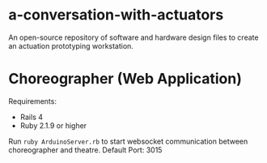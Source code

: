 # a-conversation-with-actuators
An open-source repository of software and hardware design files to create an actuation prototyping workstation.  


# Choreographer (Web Application)
Requirements:
* Rails 4
* Ruby 2.1.9 or higher

Run 
`ruby ArduinoServer.rb`
to start websocket communication between choreographer and theatre.
Default Port: 3015
